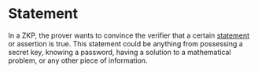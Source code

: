 # Statement

In a ZKP, the prover wants to convince the verifier that a certain [statement](statement.md) or assertion is true. This
statement could be anything from possessing a secret key, knowing a password, having a solution to a mathematical
problem, or any other piece of information.

